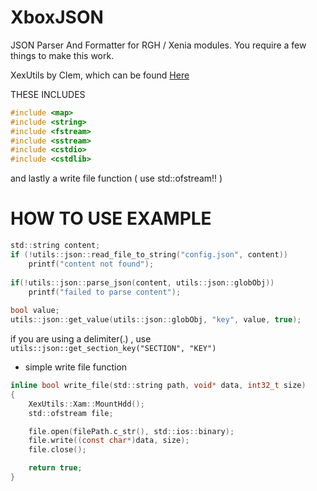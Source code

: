 
# XboxJSON

JSON Parser And Formatter for RGH / Xenia modules. You require a few things to make this work. 

XexUtils by Clem, which can be found [Here](https://github.com/ClementDreptin/XexUtils)

THESE INCLUDES 
```C
#include <map>
#include <string>
#include <fstream>
#include <sstream>
#include <cstdio>
#include <cstdlib>
```

and lastly a write file function ( use std::ofstream!! )

# HOW TO USE EXAMPLE
```c
std::string content;
if (!utils::json::read_file_to_string("config.json", content))
    printf("content not found");
		
if(!utils::json::parse_json(content, utils::json::globObj))
    printf("failed to parse content");
			
bool value;
utils::json::get_value(utils::json::globObj, "key", value, true);
```

if you are using a delimiter(.) , use `utils::json::get_section_key("SECTION", "KEY")`

- simple write file function
```c
inline bool write_file(std::string path, void* data, int32_t size)
{
    XexUtils::Xam::MountHdd();
    std::ofstream file;

    file.open(filePath.c_str(), std::ios::binary);
    file.write((const char*)data, size);
    file.close();

    return true;
}
```
